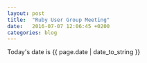 ```yaml
---
layout: post
title:  "Ruby User Group Meeting"
date:   2016-07-07 12:06:45 +0200
categories: blog 
---
```

Today's date is {{ page.date | date_to_string }}
